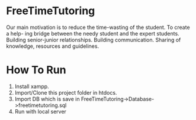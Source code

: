 # FreeTimeTutoring
Our main motivation is to reduce the time-wasting of the student. To create a help- ing bridge between the needy student and the expert students. Building senior-junior relationships. Building communication. Sharing of knowledge, resources and guidelines.

# How To Run
1. Install xampp.
2. Import/Clone this project folder in htdocs.
3. Import DB which is save in FreeTimeTutoring->Database->freetimetutoring.sql
4. Run with local server
